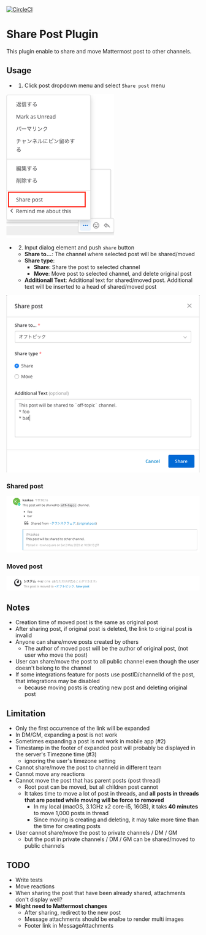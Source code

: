 [![CircleCI](https://circleci.com/gh/kaakaa/mattermost-plugin-sharepost.svg?style=svg)](https://circleci.com/gh/kaakaa/mattermost-plugin-sharepost)

# Share Post Plugin

This plugin enable to share and move Mattermost post to other channels.

## Usage
* 1. Click post dropdown menu and select `Share post` menu

![dropdown](./screenshots/dropdown.png)

* 2. Input dialog element and push `share` button
  * **Share to...**: The channel where selected post will be shared/moved
  * **Share type**:
    * **Share**: Share the post to selected channel
    * **Move**: Move post to selected channel, and delete original post
  * **Additionall Text**: Additional text for shared/moved post. Additional text will be inserted to a head of shared/moved post 

![dialog](./screenshots/dialog.png)

### Shared post
![shared_post](./screenshots/shared_post.png)

### Moved post
![moved_post](./screenshots/moved_post.png)


## Notes
* Creation time of moved post is the same as original post
* After sharing post, if original post is deleted, the link to original post is invalid
* Anyone can share/move posts created by others
  * The author of moved post will be the author of original post, (not user who move the post)
* User can share/move the post to all public channel even though the user doesn't belong to the channel
* If some integrations feature for posts use postID/channelId of the post, that integrations may be disabled
  * because moving posts is creating new post and deleting original post

## Limitation
* Only the first occurrence of the link will be expanded
* In DM/GM, expanding a post is not work
* Sometimes expanding a post is not work in mobile app (#2)
* Timestamp in the footer of expanded post will probably be displayed in the server's Timezone time (#3)
  * ignoring the user's timezone setting
* Cannot share/move the post to channeld in different team
* Cannot move any reactions
* Cannot move the post that has parent posts (post thread)
  * Root post can be moved, but all children post cannot
  * It takes time to move a lot of post in threads, and **all posts in threads that are posted while moving will be force to removed**
    * In my local (macOS, 3.1GHz x2 core-i5, 16GB), it taks **40 minutes** to move 1,000 posts in thread 
    * Since moving is creating and deleting, it may take more time than the time for creating posts
* User cannot share/move the post to private channels / DM / GM
  * but the post in private channels / DM / GM can be shared/moved to public channels

## TODO
* Write tests
* Move reactions
* When sharing the post that have been already shared, attachments don't display well?
* **Might need to Mattermost changes**
  * After sharing, redirect to the new post
  * Message attachments should be enalbe to render multi images
  * Footer link in MessageAttachments
